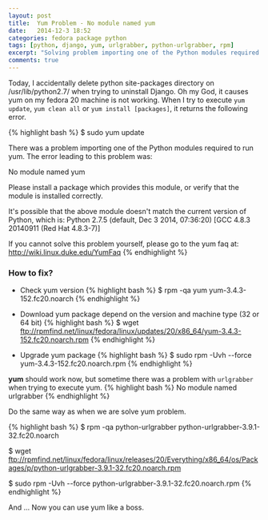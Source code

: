 ```yaml
---
layout: post
title:  Yum Problem - No module named yum
date:   2014-12-3 18:52
categories: fedora package python 
tags: [python, django, yum, urlgrabber, python-urlgrabber, rpm]
excerpt: "Solving problem importing one of the Python modules required to run yum."
comments: true
---
```


Today, I accidentally delete python site-packages directory on /usr/lib/python2.7/ when trying to uninstall Django. Oh my God, it causes yum on my fedora 20 machine is not working. When I try to execute `yum update`, `yum clean all` or `yum install [packages]`, it returns the following error.

{% highlight bash %}
$ sudo yum update

There was a problem importing one of the Python modules
required to run yum. The error leading to this problem was:

   No module named yum

Please install a package which provides this module, or
verify that the module is installed correctly.

It's possible that the above module doesn't match the
current version of Python, which is:
Python 2.7.5 (default, Dec  3 2014, 07:36:20) 
[GCC 4.8.3 20140911 (Red Hat 4.8.3-7)]

If you cannot solve this problem yourself, please go to 
the yum faq at:
  http://wiki.linux.duke.edu/YumFaq
{% endhighlight %}

### How to fix?

* Check yum version 
{% highlight bash %}
$ rpm -qa yum
yum-3.4.3-152.fc20.noarch
{% endhighlight %}

* Download yum package depend on the version and machine type (32 or 64 bit) 
{% highlight bash %}
$ wget ftp://rpmfind.net/linux/fedora/linux/updates/20/x86_64/yum-3.4.3-152.fc20.noarch.rpm
{% endhighlight %}

* Upgrade yum package
{% highlight bash %}
$ sudo rpm -Uvh --force yum-3.4.3-152.fc20.noarch.rpm 
{% endhighlight %}

**yum** should work now, but sometime there was a problem with `urlgrabber` when trying to execute yum.
{% highlight bash %}
   No module named urlgrabber
{% endhighlight %}

Do the same way as when we are solve yum problem.

{% highlight bash %}
$ rpm -qa python-urlgrabber
python-urlgrabber-3.9.1-32.fc20.noarch

$ wget ftp://rpmfind.net/linux/fedora/linux/releases/20/Everything/x86_64/os/Packages/p/python-urlgrabber-3.9.1-32.fc20.noarch.rpm

$ sudo rpm -Uvh --force python-urlgrabber-3.9.1-32.fc20.noarch.rpm
{% endhighlight %}

And ... Now you can use yum like a boss.
